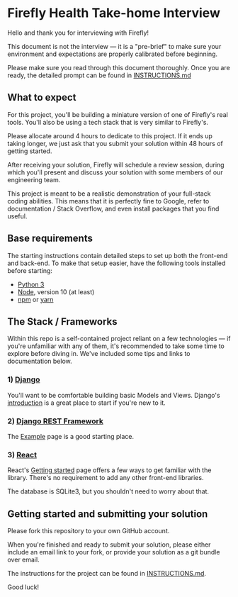 # Firefly Health Take-home Interview

Hello and thank you for interviewing with Firefly!

This document is not the interview — it is a "pre-brief" to make sure your environment and expectations are properly calibrated before beginning.

Please make sure you read through this document thoroughly. Once you are ready, the detailed prompt can be found in [INSTRUCTIONS.md](INSTRUCTIONS.md)

## What to expect

For this project, you'll be building a miniature version of one of Firefly's real tools. You'll also be using a tech stack that is very similar to Firefly's.

Please allocate around 4 hours to dedicate to this project. If it ends up taking longer, we just ask that you submit your solution within 48 hours of getting started.

After receiving your solution, Firefly will schedule a review session, during which you'll present and discuss your solution with some members of our engineering team.

This project is meant to be a realistic demonstration of your full-stack coding abilities. This means that it is perfectly fine to Google, refer to documentation / Stack Overflow, and even install packages that you find useful.

## Base requirements

The starting instructions contain detailed steps to set up both the front-end and back-end. To make that setup easier, have the following tools installed before starting:

- [Python 3](https://www.python.org/downloads/)
- [Node](https://nodejs.org/en/download/), version 10 (at least)
- [npm](https://docs.npmjs.com/) or [yarn](https://yarnpkg.com/getting-started)

## The Stack / Frameworks

Within this repo is a self-contained project reliant on a few technologies — if you're unfamiliar with any of them, it's recommended to take some time to explore before diving in. We've included some tips and links to documentation below.

### 1) [Django](https://docs.djangoproject.com/en/3.0/)

You'll want to be comfortable building basic Models and Views. Django's [introduction](https://www.djangoproject.com/start/) is a great place to start if you're new to it.

### 2) [Django REST Framework](https://www.django-rest-framework.org/)

The [Example](https://www.django-rest-framework.org/#example) page  is a good starting place.

### 3) [React](https://reactjs.org)

React's [Getting started](https://reactjs.org/docs/getting-started.html) page offers a few ways to get familiar with the library. There's no requirement to add any other front-end libraries.

The database is SQLite3, but you shouldn't need to worry about that.

## Getting started and submitting your solution

Please fork this repository to your own GitHub account.

When you're finished and ready to submit your solution, please either include an email link to your fork, or provide your solution as a git bundle over email.

The instructions for the project can be found in [INSTRUCTIONS.md](INSTRUCTIONS.md).

Good luck!